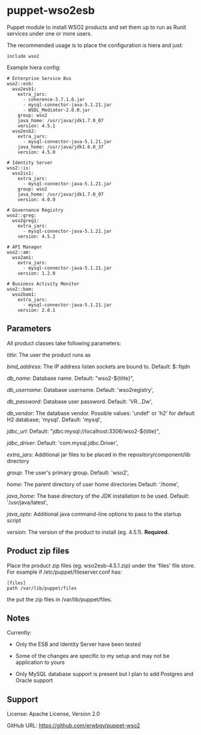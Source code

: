 # puppet-wso2esb

Puppet module to install WSO2 products and set them up to run as Runit services
under one or more users.

The recommended usage is to place the configuration is hiera and just:

    include wso2

Example hiera config:

    # Enterprise Service Bus
    wso2::esb:
      wso2esb1:
        extra_jars:
          - coherence-3.7.1.6.jar
          - mysql-connector-java-5.1.21.jar
          - WSDL_Mediator-2.0.0.jar
        group: wso2
        java_home: /usr/java/jdk1.7.0_07
        version: 4.5.1
      wso2esb2:
        extra_jars:
          - mysql-connector-java-5.1.21.jar
        java_home: /usr/java/jdk1.6.0_37
        version: 4.5.0
    
    # Identity Server
    wso2::is:
      wso2is1:
        extra_jars:
          - mysql-connector-java-5.1.21.jar
        group: wso2
        java_home: /usr/java/jdk1.7.0_07
        version: 4.0.0
    
    # Governance Registry
    wso2::greg:
      wso2greg1:
        extra_jars:
          - mysql-connector-java-5.1.21.jar
        version: 4.5.2
    
    # API Manager
    wso2::am:
      wso2am1:
        extra_jars:
          - mysql-connector-java-5.1.21.jar
        version: 1.2.0
    
    # Business Activity Monitor
    wso2::bam:
      wso2bam1:
        extra_jars:
          - mysql-connector-java-5.1.21.jar
        version: 2.0.1

## Parameters

All product classes take following parameters:

*title*: The user the product runs as

*bind_address*: The IP address listen sockets are bound to. Default: $::fqdn

*db_name*: Database name. Default: "wso2-${title}",

*db_username*: Database username. Default: 'wso2registry',

*db_password*: Database user password. Default: 'VR...Dw',

*db_vendor*: The database vendor. Possible values: 'undef' or 'h2' for default H2 database; 'mysql'. Default: 'mysql',

*jdbc_url*: Default: "jdbc:mysql://localhost:3306/wso2-${title}",

*jdbc_driver*: Default: 'com.mysql.jdbc.Driver',

*extra_jars*: Additional jar files to be placed in the repository/component/lib directory

*group*: The user's primary group. Default: 'wso2',

*home*: The parent directory of user home directories Default: '/home',

*java_home*: The base directory of the JDK installation to be used. Default: '/usr/java/latest',

*java_opts*: Additional java command-line options to pass to the startup script

*version*: The version of the product to install (eg. 4.5.1). **Required**.

## Product zip files

Place the product zip files (eg. wso2esb-4.5.1.zip) under the 'files' file store.  For example if /etc/puppet/fileserver.conf has:

    [files]
    path /var/lib/puppet/files

the put the zip files in /var/lib/puppet/files.

## Notes

Currently:

* Only the ESB and Identity Server have been tested

* Some of the changes are specific to my setup and may not be application to yours

* Only MySQL database support is present but I plan to add Postgres and Oracle support

## Support

License: Apache License, Version 2.0

GitHub URL: https://github.com/erwbgy/puppet-wso2
